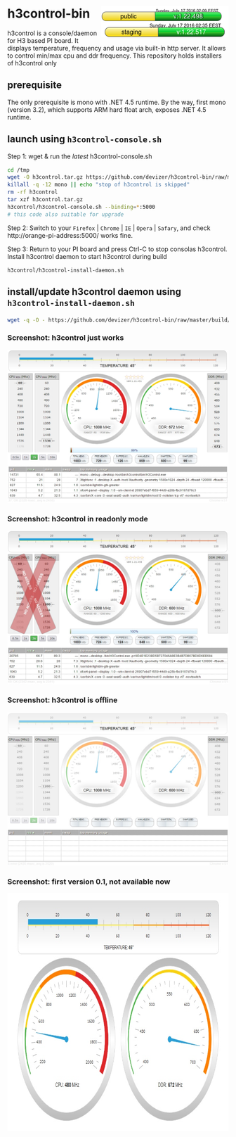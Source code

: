 
# h3control-bin      <img src='https://github.com/devizer/h3control-bin/blob/master/public/status.png?raw=true' width='290' height='35' style='float: right' alt='status of public installer' title='status of public installer'></img><img src='https://github.com/devizer/h3control-bin/blob/master/staging/status.png?raw=true' width='290' height='35' style='float: right' alt='status of staging installer' title='status of staging installer'></img>
h3control is a console/daemon for H3 based PI board. It displays temperature, frequency and usage via built-in http server. It allows to control min/max cpu and ddr frequency. This repository holds installers of h3control only

## prerequisite
The only prerequisite is mono with .NET 4.5 runtime. By the way, first mono (version 3.2), which supports ARM hard float arch, exposes .NET 4.5 runtime.

## launch using `h3control-console.sh`
Step 1: wget & run the *latest* h3control-console.sh
```bash
cd /tmp
wget -O h3control.tar.gz https://github.com/devizer/h3control-bin/raw/master/public/h3control.tar.gz
killall -q -12 mono || echo "stop of h3control is skipped"
rm -rf h3control
tar xzf h3control.tar.gz
h3control/h3control-console.sh --binding=*:5000
# this code also suitable for upgrade
```

Step 2: Switch to your `Firefox` | `Chrome` | `IE` | `Opera` | `Safary`, and check http://orange-pi-address:5000/ works fine. 

Step 3: Return to your PI board and press Ctrl-C to stop consolas h3control. Install h3control daemon to start h3control during build
```
h3control/h3control-install-daemon.sh
```

## install/update h3control daemon using `h3control-install-daemon.sh`
```bash
wget -q -O - https://github.com/devizer/h3control-bin/raw/master/build/target/h3control-install-daemon.sh | bash
```

<a name="screenshots"></a>
### Screenshot: h3control just works
![h3control in normal](https://github.com/devizer/h3control-bin/raw/master/images/h3control_v1.21_normal.jpg "h3control in normal")


### Screenshot: h3control in readonly mode
![h3control in readonly mode](https://github.com/devizer/h3control-bin/raw/master/images/h3control_v1.21_readonly.jpg "h3control in readonly mode")


### Screenshot: h3control is offline
![h3control is offline](https://github.com/devizer/h3control-bin/raw/master/images/h3control_v1.21_offline.jpg "h3control is offline")

### Screenshot: first version 0.1, not available now
<center><img src='https://github.com/devizer/h3control-bin/raw/master/images/h3control-first.jpg' alt='h3control first build' border='0' width='840px' height='541px' style='width:840px; height:541px'></img></center>
